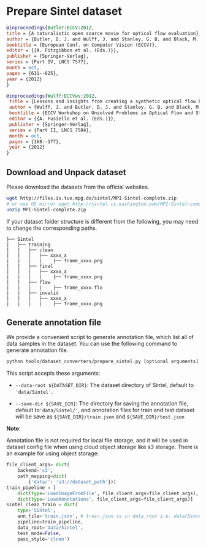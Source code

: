 # Prepare Sintel dataset

<!-- [DATASET] -->

```bibtex
@inproceedings{Butler:ECCV:2012,
title = {A naturalistic open source movie for optical flow evaluation},
author = {Butler, D. J. and Wulff, J. and Stanley, G. B. and Black, M. J.},
booktitle = {European Conf. on Computer Vision (ECCV)},
editor = {{A. Fitzgibbon et al. (Eds.)}},
publisher = {Springer-Verlag},
series = {Part IV, LNCS 7577},
month = oct,
pages = {611--625},
year = {2012}
}

@inproceedings{Wulff:ECCVws:2012,
 title = {Lessons and insights from creating a synthetic optical flow benchmark},
 author = {Wulff, J. and Butler, D. J. and Stanley, G. B. and Black, M. J.},
 booktitle = {ECCV Workshop on Unsolved Problems in Optical Flow and Stereo Estimation},
 editor = {{A. Fusiello et al. (Eds.)}},
 publisher = {Springer-Verlag},
 series = {Part II, LNCS 7584},
 month = oct,
 pages = {168--177},
 year = {2012}
}
```

## Download and Unpack dataset

Please download the datasets from the official websites.

```bash
wget http://files.is.tue.mpg.de/sintel/MPI-Sintel-complete.zip
# or use US mirror wget http://sintel.cs.washington.edu/MPI-Sintel-complete.zip
unzip MPI-Sintel-complete.zip
```

If your dataset folder structure is different from the following, you may need to change the corresponding paths.

```text
├── Sintel
|   ├── training
|   |   ├── clean
|   |   |   ├── xxxx_x
|   |   |   |    ├── frame_xxxx.png
|   |   ├── final
|   |   |   ├── xxxx_x
|   |   |   |    ├── frame_xxxx.png
|   |   ├── flow
|   |   |   |    ├── frame_xxxx.flo
|   |   ├── invalid
|   |   |   ├── xxxx_x
|   |   |   |    ├── frame_xxxx.png
```

## Generate annotation file

We provide a convenient script to generate annotation file, which list all of data samples in the dataset.
You can use the following command to generate annotation file.

```bash
python tools/dataset_converters/prepare_sintel.py [optional arguments]
```

This script accepts these arguments:

- `--data-root ${DATASET_DIR}`: The dataset directory of Sintel, default to `'data/Sintel'`.

- `--save-dir ${SAVE_DIR}`: The directory for saving the annotation file, default to`'data/Sintel/'`,
  and annotation files for train and test dataset will be save as `${SAVE_DIR}/train.json` and `${SAVE_DIR}/test.json`

**Note**:

Annotation file is not required for local file storage, and it will be used in dataset config file when using cloud object storage like s3 storage. There is an example for using object storage:

```python
file_client_args= dict(
    backend='s3',
    path_mapping=dict(
        {'data/': 's3://dataset_path'}))
train_pipeline = [
    dict(type='LoadImageFromFile', file_client_args=file_client_args),
    dict(type='LoadAnnotations', file_client_args=file_client_args)]
sintel_clean_train = dict(
    type='Sintel',
    ann_file='train.json', # train.json is in data_root i.e. data/Sintel/
    pipeline=train_pipeline,
    data_root='data/Sintel',
    test_mode=False,
    pass_style='clean')
```
